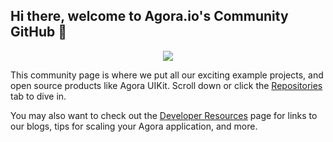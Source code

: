 ## Hi there, welcome to Agora.io's Community GitHub 👋

<p align="center">
  <a href="https://www.agora.io/en/join-slack/">
    <img src="https://img.shields.io/badge/slack-@RTE%20Dev-blue.svg?logo=slack">
  </a>
</p>

This community page is where we put all our exciting example projects, and open source products like Agora UIKit. Scroll down or click the [Repositories](https://github.com/orgs/AgoraIO-Community/repositories) tab to dive in.

You may also want to check out the [Developer Resources](https://www.agora.io/en/developer-resources/) page for links to our blogs, tips for scaling your Agora application, and more.
